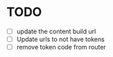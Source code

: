 # TODO

- [ ] update the content build url
- [ ] Update urls to not have tokens
- [ ] remove token code from router
